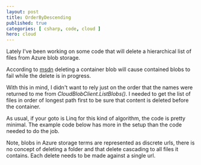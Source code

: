 ```yaml
---
layout: post
title: OrderByDescending
published: true
categories: [ csharp, code, cloud ]
hero: cloud
---
```


Lately I've been working on some code that will delete a hierarchical list 
of files from Azure blob storage.

According to [msdn](http://msdn.microsoft.com/en-us/library/ee772840.aspx) 
deleting a container blob will cause contained blobs to fail while the delete 
is in progress. 

With this in mind, I didn't want to rely just on the order that the names were
returned to me from *CloudBlobClient.ListBlobs()*. I needed to get the list of 
files in order of longest path first to be sure that content is deleted before the
container.  

As usual, if your goto is Linq for this kind of algorithm, the code is pretty 
minimal. The example code below has more in the setup than the code needed to 
do the job.

<script src="https://gist.github.com/deejaygraham/a9108421a35b82000657.js"></script>

Note, blobs in Azure storage terms are represented as discrete urls, there is no 
concept of deleting a folder and that delete cascading to all files it contains.
Each delete needs to be made against a single url.
